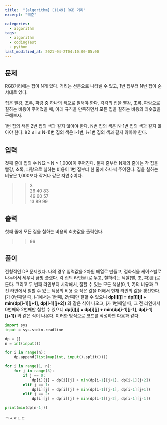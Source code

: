 ```yaml
---
title:  "[algorithm] [1149] RGB 거리"  
excerpt: "백준"

categories:
  - algorithm
tags:
  - algorithm
  - codingTest
  - python
last_modified_at: 2021-04-2T04:10:00-05:00
---
```



## 문제
RGB거리에는 집이 N개 있다. 거리는 선분으로 나타낼 수 있고, 1번 집부터 N번 집이 순서대로 있다.

집은 빨강, 초록, 파랑 중 하나의 색으로 칠해야 한다. 각각의 집을 빨강, 초록, 파랑으로 칠하는 비용이 주어졌을 때, 아래 규칙을 만족하면서 모든 집을 칠하는 비용의 최솟값을 구해보자.

1번 집의 색은 2번 집의 색과 같지 않아야 한다.
N번 집의 색은 N-1번 집의 색과 같지 않아야 한다.
i(2 ≤ i ≤ N-1)번 집의 색은 i-1번, i+1번 집의 색과 같지 않아야 한다.

## 입력
첫째 줄에 집의 수 N(2 ≤ N ≤ 1,000)이 주어진다. 둘째 줄부터 N개의 줄에는 각 집을 빨강, 초록, 파랑으로 칠하는 비용이 1번 집부터 한 줄에 하나씩 주어진다. 집을 칠하는 비용은 1,000보다 작거나 같은 자연수이다.

>> 3  
26 40 83   
49 60 57  
13 89 99  

## 출력
첫째 줄에 모든 집을 칠하는 비용의 최솟값을 출력한다.

>> 96

## 풀이
전형적인 DP 문제였다. 나의 경우 입력값을 2차원 배열로 만들고, 점화식을 케이스별로 나누어서 세우니 금방 풀렸다. 각 집의 라인을 i로 두고, 칠하려는 색깔(빨, 초, 파)를 j로 둔다. 그리고 두 번째 라인부터 시작해서, 칠할 수 있는 모든 색상(0, 1, 2)의 비용과 그 전 라인에서 칠할 수 있는 색상의 비용 중 작은 값을 더해서 현재 라인의 값을 갱신한다.  
j가 0번째일 때, i-1에서는 1번째, 2번째만 칠할 수 있으니 **dp[i][j] = dp[i][j] + min(dp[i-1][j+1], dp[i-1][j+2])** 와 같은 식이 나오고, j가 1번째일 때, 그 전 라인에서 0번째와 2번째만 칠할 수 있으니 **dp[i][j] = dp[i][j] + min(dp[i-1][j-1], dp[i-1][j+1])** 와 같은 식이 나온다. 이러한 방식으로 코드를 작성하면 다음과 같다.

~~~python
import sys
input = sys.stdin.readline

dp = []
n = int(input())

for i in range(n):
    dp.append(list(map(int, input().split())))

for i in range(1, n):
    for j in range(3):
        if j == 0:
            dp[i][j] = dp[i][j] + min(dp[i-1][j+1], dp[i-1][j+2])
        elif j == 1:
            dp[i][j] = dp[i][j] + min(dp[i-1][j-1], dp[i-1][j+1])
        elif j == 2:
            dp[i][j] = dp[i][j] + min(dp[i-1][j-2], dp[i-1][j-1])

print(min(dp[n-1]))
~~~~

ㄱㅅㅎㄴㄷ
